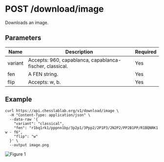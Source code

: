 # POST /download/image

Downloads an image.

## Parameters

| Name | Description | Required |
| ---- | ----------- | -------- |
| variant | Accepts: 960, capablanca, capablanca-fischer, classical. | Yes |
| fen | A FEN string. | Yes |
| flip | Accepts: w, b. | Yes |

## Example

```text
curl https://api.chesslablab.org/v1/download/image \
  -H "Content-Type: application/json" \
  --data-raw '{
    "variant": "classical",
    "fen": "r1bq1rk1/pppnn1bp/3p2p1/3Ppp2/2P1P3/2N2P2/PP2B1PP/R1BQNRK1 w - f6",
    "flip": "w"
  }' \
  --output image.png
```

![Figure 1](https://raw.githubusercontent.com/chesslablab/chess-api/master/docs/post-download-image_01.png)
